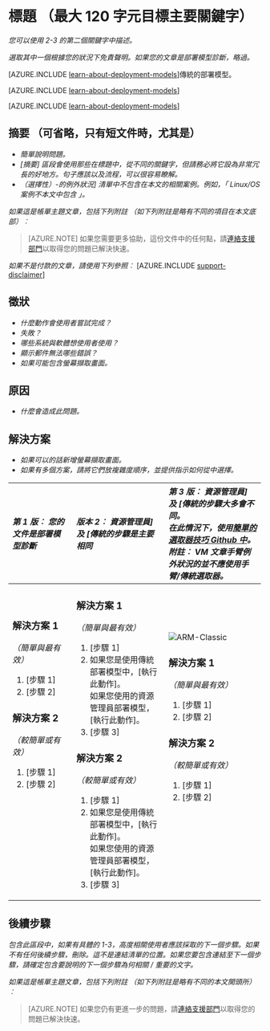 <properties
   pageTitle="在瀏覽器] 索引標籤，然後搜尋結果中顯示的頁面標題"
   description="將會顯示在登陸頁面，然後在大部分的搜尋結果中的文章描述"
   services="service-name"
   documentationCenter="dev-center-name"
   authors="GitHub-alias-of-only-one-author"
   manager="manager-alias"
   editor=""
   tags="comma-separates-additional-tags-if-required"/>

<tags
   ms.service="required"
   ms.devlang="may be required"
   ms.topic="article"
   ms.tgt_pltfrm="may be required"
   ms.workload="required"
   ms.date="mm/dd/yyyy"
   ms.author="Your MSFT alias or your full email address;semicolon separates two or more"/>

# <a name="title-maximum-120-characters-target-the-primary-keyword"></a>標題 （最大 120 字元目標主要關鍵字）

_您可以使用 2-3 的第二個關鍵字中描述。_

_選取其中一個根據您的狀況下免責聲明。如果您的文章是部署模型診斷，略過。_

[AZURE.INCLUDE [learn-about-deployment-models](../../includes/learn-about-deployment-models-rm-include.md)]傳統的部署模型。

[AZURE.INCLUDE [learn-about-deployment-models](../../includes/learn-about-deployment-models-classic-include.md)]

[AZURE.INCLUDE [learn-about-deployment-models](../../learn-about-deployment-models-both-include.md)]

## <a name="summary-optional-especially-when-the-article-is-short"></a>摘要 （可省略，只有短文件時，尤其是）

- _簡單說明問題。_
- _[摘要] 區段會使用那些在標題中，從不同的關鍵字，但請務必將它設為非常冗長的好地方。句子應該以及流程，可以很容易瞭解。_
- _（選擇性）-的例外狀況] 清單中不包含在本文的相關案例。例如，「 Linux/OS 案例不本文中包含 」。_

_如果這是帳單主題文章，包括下列附註 （如下列附註是略有不同的項目在本文底部）︰_
> [AZURE.NOTE] 如果您需要更多協助，這份文件中的任何點，請[連絡支援部門](https://portal.azure.com/?#blade/Microsoft_Azure_Support/HelpAndSupportBlade)以取得您的問題已解決快速。

_如果不是付款的文章，請使用下列參照︰_
[AZURE.INCLUDE [support-disclaimer](../../includes/support-disclaimer.md)]

## <a name="symptom"></a>徵狀

- _什麼動作會使用者嘗試完成？_
- _失敗？_
- _哪些系統與軟體想使用者使用？_
- _顯示郵件無法哪些錯誤？_
- _如果可能包含螢幕擷取畫面。_

## <a name="cause"></a>原因

- _什麼會造成此問題。_

## <a name="solution"></a>解決方案

- _如果可以的話新增螢幕擷取畫面。_
- _如果有多個方案，請將它們放複雜度順序，並提供指示如何從中選擇。_

| <em>第 1 版︰ 您的文件是部署模型診斷</em> | <em>版本 2︰ 資源管理員] 及 [傳統的步驟是主要相同</em> | <em>第 3 版︰ 資源管理員] 及 [傳統的步驟大多會不同。 <br />在此情況下，使用<a href="https://github.com/Azure/azure-content-pr/blob/master/contributor-guide/custom-markdown-extensions.md#simple-selectors">簡單的選取器技巧 Github 中</a>。 <br />附註︰ VM 文章手臂例外狀況的並不應使用手臂/傳統選取器。</em> |
|:------------------------------------------------------|:-----------------------------------------------------------|:----------------------------------------------------------------------------------------------------------------------------------------------------------------------------|
| <p><h3>解決方案 1</h3><em>（簡單與最有效）</em></p><ol><li>[步驟 1]</li><li>[步驟 2]</li></ol><p><h3>解決方案 2</h3><em>（較簡單或有效）</em></p><ol><li>[步驟 1]</li><li>[步驟 2]</li></ol><br /><br /><br /><br /><br /><br /><br /><br /> | <p><h3>解決方案 1</h3><em>（簡單與最有效）</em></p><ol><li>[步驟 1]</li><li>如果您是使用傳統部署模型中，[執行此動作]。<br />如果您使用的資源管理員部署模型，[執行此動作]。</li><li>[步驟 3]</li></ol><p><h3>解決方案 2</h3><em>（較簡單或有效）</em></p><ol><li>[步驟 1]</li><li>如果您是使用傳統部署模型中，[執行此動作]。<br />如果您使用的資源管理員部署模型，[執行此動作]。</li><li>[步驟 3]</li></ol> | <img src="media/markdown-template-for-support-articles-symptom-cause-resolution/rm-classic.png" alt="ARM-Classic"><p><h3>解決方案 1</h3><em>（簡單與最有效）</em></p><ol><li>[步驟 1]</li><li>[步驟 2]</li></ol><p><h3>解決方案 2</h3><em>（較簡單或有效）</em></p><ol><li>[步驟 1]</li><li>[步驟 2]</li></ol><br /><br /><br /><br /> |

## <a name="next-steps"></a>後續步驟
_包含此區段中，如果有具體的 1-3，高度相關使用者應該採取的下一個步驟。如果不有任何後續步驟，刪除。這不是連結清單的位置。如果您要包含連結至下一個步驟，請確定包含要說明的下一個步驟為何相關 / 重要的文字。_

_如果這是帳單主題文章，包括下列附註 （如下列附註是略有不同的本文開頭所）︰_
> [AZURE.NOTE] 如果您仍有更進一步的問題，請[連絡支援部門](https://portal.azure.com/?#blade/Microsoft_Azure_Support/HelpAndSupportBlade)以取得您的問題已解決快速。
